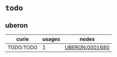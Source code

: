 # `todo`

## uberon

| curie     |   usages | nodes                                                           |
|-----------|----------|-----------------------------------------------------------------|
| TODO:TODO |        1 | [UBERON:0001680](http://purl.obolibrary.org/obo/UBERON_0001680) |

